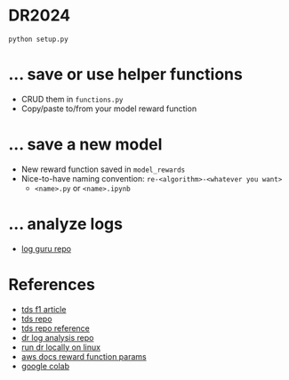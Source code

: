 # DR2024

`python setup.py`

# ... save or use helper functions
- CRUD them in `functions.py`
- Copy/paste to/from your model reward function 

# ... save a new model
- New reward function saved in `model_rewards`
- Nice-to-have naming convention: `re-<algorithm>-<whatever you want>`
  - `<name>.py` or `<name>.ipynb`

# ... analyze logs
- [log guru repo](https://github.com/aws-deepracer-community/deepracer-log-guru?tab=readme-ov-file)

# References
- [tds f1 article](https://towardsdatascience.com/an-advanced-guide-to-aws-deepracer-2b462c37eea)
- [tds repo](https://github.com/dgnzlz/Capstone_AWS_DeepRacer/tree/master)
- [tds repo reference](https://github.com/cdthompson/deepracer-k1999-race-lines/blob/master/Race-Line-Calculation.ipynb)
- [dr log analysis repo](https://github.com/aws-deepracer-community/deepracer-analysis)
- [run dr locally on linux](https://aws-deepracer-community.github.io/deepracer-for-cloud/)
- [aws docs reward function params](https://docs.aws.amazon.com/deepracer/latest/developerguide/deepracer-reward-function-input.html)
- [google colab](https://colab.google/)
